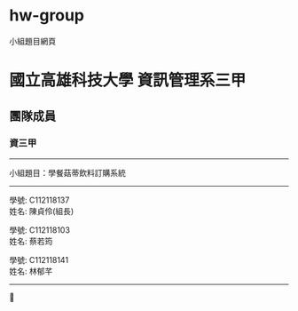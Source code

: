 # hw-group
小組題目網頁

# 國立高雄科技大學 資訊管理系三甲

## 團隊成員

### 資三甲

---

小組題目：學餐菇蒂飲料訂購系統  

---

學號: C112118137  
姓名: 陳貞伶(組長)  

學號: C112118103  
姓名: 蔡若筠  

學號: C112118141  
姓名: 林郁芊

---
🥀

